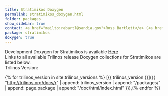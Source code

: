 ```yaml
---
title: Stratimikos Doxygen
permalink: stratimikos_doxygen.html
folder: packages
show_sidebar: true
contact: <a href="mailto:rabartl@sandia.gov">Ross Bartlett</a> (<a href="https://github.com/bartlettroscoe">@bartlettroscoe</a>), <a href="https://github.com/orgs/trilinos/teams/stratimikos">@stratimikos</a>
package: stratimikos
doxygen: true
---
```


Development Doxygen for Stratimikos is available [Here](http://trilinos.org/docs/dev/packages/stratimikos/doc/html/index.html)  
Links to all available Trilinos release Doxygen collections for Stratimikos are listed below.  
Trilinos Version:

{% for trilinos_version in site.trilinos_versions %}
[{{ trilinos_version }}]({{ "http://trilinos.org/docs/r" | append: trilinos_version | append: "/packages/" | append: page.package | append: "/doc/html/index.html" }}),{% endfor %}
